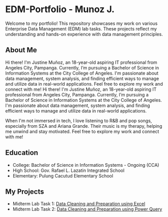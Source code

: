 # EDM-Portfolio - Munoz J.
Welcome to my portfolio! This repository showcases my work on various Enterprise Data Management (EDM) lab tasks.
These projects reflect my understanding and hands-on experience with data management principles.
## About Me
Hi there! I'm Justine Muñoz, an 18-year-old aspiring IT professional from Angeles City, Pampanga. Currently, I’m pursuing a Bachelor of Science in Information Systems at the City College of Angeles. 
I'm passionate about data management, system analysis, and finding efficient ways to manage and utilize data in real-world applications. Feel free to explore my work and connect with me!
Hi there! I'm Justine Muñoz, an 18-year-old aspiring IT professional from Angeles City, Pampanga. Currently, I’m pursuing a Bachelor of Science in Information Systems at the City College of Angeles. I'm passionate about data management, system analysis, and finding efficient ways to manage and utilize data in real-world applications.

When I'm not immersed in tech, I love listening to R&B and pop songs, especially from SZA and Ariana Grande. Their music is my therapy, helping me unwind and stay motivated. Feel free to explore my work and connect with me!
## Education
- College: Bachelor of Science in Information Systems - Ongoing (CCA)
- High School: Gov. Rafael L. Lazatin Integrated School
- Elementary: Pulung Cacutud Elementary School
## My Projects
- Midterm Lab Task 1: [Data Cleaning and Preparation using Excel](https://github.com/Munoz-24-0431/EDM-Midterm-Task-Munoz/blob/main/Midterm%20Lab%20Task%201/task%201.md)
- Midterm Lab Task 2: [Data Cleaning and Preparation using Power Query](https://github.com/Munoz-24-0431/EDM-Midterm-Task-Munoz/blob/main/Midterm%20Lab%20Task%202%20/task2.md)
